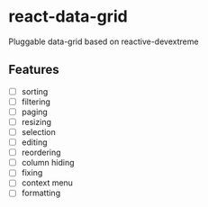 # react-data-grid

Pluggable data-grid based on reactive-devextreme

## Features

- [ ] sorting
- [ ] filtering
- [ ] paging
- [ ] resizing
- [ ] selection
- [ ] editing
- [ ] reordering
- [ ] column hiding
- [ ] fixing
- [ ] context menu
- [ ] formatting
